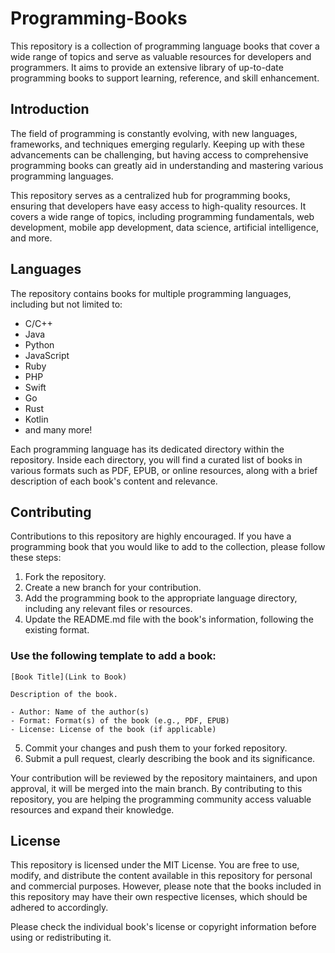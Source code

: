 # Programming-Books
This repository is a collection of programming language books that cover a wide range of topics and serve as valuable resources for developers and programmers. It aims to provide an extensive library of up-to-date programming books to support learning, reference, and skill enhancement.

## Introduction
The field of programming is constantly evolving, with new languages, frameworks, and techniques emerging regularly. Keeping up with these advancements can be challenging, but having access to comprehensive programming books can greatly aid in understanding and mastering various programming languages.

This repository serves as a centralized hub for programming books, ensuring that developers have easy access to high-quality resources. It covers a wide range of topics, including programming fundamentals, web development, mobile app development, data science, artificial intelligence, and more.

## Languages
The repository contains books for multiple programming languages, including but not limited to:

- C/C++
- Java
- Python
- JavaScript
- Ruby
- PHP
- Swift
- Go
- Rust
- Kotlin
- and many more!

Each programming language has its dedicated directory within the repository. Inside each directory, you will find a curated list of books in various formats such as PDF, EPUB, or online resources, along with a brief description of each book's content and relevance.

## Contributing
Contributions to this repository are highly encouraged. If you have a programming book that you would like to add to the collection, please follow these steps:

1. Fork the repository.
2. Create a new branch for your contribution.
3. Add the programming book to the appropriate language directory, including any relevant files or resources.
4. Update the README.md file with the book's information, following the existing format.
### Use the following template to add a book:
 ```
 [Book Title](Link to Book)

Description of the book.

- Author: Name of the author(s)
- Format: Format(s) of the book (e.g., PDF, EPUB)
- License: License of the book (if applicable)
```
5. Commit your changes and push them to your forked repository.
6. Submit a pull request, clearly describing the book and its significance.

Your contribution will be reviewed by the repository maintainers, and upon approval, it will be merged into the main branch. By contributing to this repository, you are helping the programming community access valuable resources and expand their knowledge.

## License
This repository is licensed under the MIT License. You are free to use, modify, and distribute the content available in this repository for personal and commercial purposes. However, please note that the books included in this repository may have their own respective licenses, which should be adhered to accordingly.

Please check the individual book's license or copyright information before using or redistributing it.